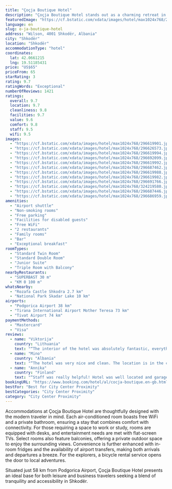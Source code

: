 ```yaml
---
title: "Çoçja Boutique Hotel"
description: "Çoçja Boutique Hotel stands out as a charming retreat in Shkodër, located a mere 49 km from the Port of Bar."
featuredImage: "https://cf.bstatic.com/xdata/images/hotel/max1024x768/296619901.jpg?k=299e1141a1659d485c6a3ae0e351b35fd5be132cb247eff5357ae8224d2de338&o=&hp=1"
language: en
slug: o-ja-boutique-hotel
address: "Wilson, 4001 Shkodër, Albania"
city: "Shkodër"
location: "Shkodër"
accommodationType: "hotel"
coordinates:
  lat: 42.0661215
  lng: 19.51185431
price: "US$65"
priceFrom: 65
starRating: 3
rating: 9.7
ratingWords: "Exceptional"
numberOfReviews: 1421
ratings:
  overall: 9.7
  location: 9.7
  cleanliness: 9.8
  facilities: 9.7
  value: 9.6
  comfort: 9.8
  staff: 9.5
  wifi: 9.5
images:
  - "https://cf.bstatic.com/xdata/images/hotel/max1024x768/296619901.jpg?k=299e1141a1659d485c6a3ae0e351b35fd5be132cb247eff5357ae8224d2de338&o=&hp=1"
  - "https://cf.bstatic.com/xdata/images/hotel/max1024x768/296626573.jpg?k=e0d6a610e55a945a48857069dad680299ed2ed3d3a6f0edc002bb24e8c3dedc4&o=&hp=1"
  - "https://cf.bstatic.com/xdata/images/hotel/max1024x768/296619994.jpg?k=fb44e2349e46d8ea7b6b845456414923f9abf4994f5bfd0175f75ba5b77c0339&o=&hp=1"
  - "https://cf.bstatic.com/xdata/images/hotel/max1024x768/296692099.jpg?k=eecca75e28d2b640d687f0b37368230a82d40aa680c25e73e319a584c0605ba6&o=&hp=1"
  - "https://cf.bstatic.com/xdata/images/hotel/max1024x768/296619992.jpg?k=d1f7c70b1881947ac803c5298e0b115b2fc593bb86dfd71fd945f9906f86999c&o=&hp=1"
  - "https://cf.bstatic.com/xdata/images/hotel/max1024x768/296687462.jpg?k=66d55d9ccb277b91c7e0edc0d743c524ce9acc40cfef0f1900736e49c39b8389&o=&hp=1"
  - "https://cf.bstatic.com/xdata/images/hotel/max1024x768/296619988.jpg?k=7850ecaea53801c83381035bc02c7d4b9cadba0bf8572739f43af6ded50ead56&o=&hp=1"
  - "https://cf.bstatic.com/xdata/images/hotel/max1024x768/296619982.jpg?k=e63d55460445f3377d03d6152787553778da32fa120e31b129d6c2274c048b8e&o=&hp=1"
  - "https://cf.bstatic.com/xdata/images/hotel/max1024x768/296691766.jpg?k=281b8195c552a9ab8d368d63d9041d27f3d0470129ad04b36f34c9e3d15b4719&o=&hp=1"
  - "https://cf.bstatic.com/xdata/images/hotel/max1024x768/324219580.jpg?k=8ee37f079976c10fd737d29f571bd0c4a448b0399f25ac2f42d123c9f8a095fb&o=&hp=1"
  - "https://cf.bstatic.com/xdata/images/hotel/max1024x768/296687446.jpg?k=0c54920f75ba0fa11d98509905e8c2c93a8da74d9501ffc4c9c263fb9f7be858&o=&hp=1"
  - "https://cf.bstatic.com/xdata/images/hotel/max1024x768/296686959.jpg?k=7dc6e9a699533a094355f51fb90825f6ccb8c4210bcb8dc3329f3b8de786691a&o=&hp=1"
amenities:
  - "Airport shuttle"
  - "Non-smoking rooms"
  - "Free parking"
  - "Facilities for disabled guests"
  - "Free WiFi"
  - "2 restaurants"
  - "Family rooms"
  - "Bar"
  - "Exceptional breakfast"
roomTypes:
  - "Standard Twin Room"
  - "Standard Double Room"
  - "Junior Suite"
  - "Triple Room with Balcony"
nearbyRestaurants:
  - "SUPERBAST 30 m"
  - "KM 0 100 m"
whatsNearby:
  - "Rozafa Castle Shkodra 2.7 km"
  - "National Park Skadar Lake 10 km"
airports:
  - "Podgorica Airport 38 km"
  - "Tirana International Airport Mother Teresa 73 km"
  - "Tivat Airport 74 km"
paymentMethods:
  - "Mastercard"
  - "Visa"
reviews:
  - name: "Viktorija"
    country: "Lithuania"
    text: "“The interior of the hotel was absolutely fantastic, everything so stylish and gave that unique vibe in the hotel. The room was very spacious and enough space for two people. It was quite and no noise from the outside. Good location.”"
  - name: "Mino"
    country: "Albania"
    text: "“The hotel was very nice and clean. The location is in the centre of the city and the staff was so good.”"
  - name: "Annika"
    country: "Finland"
    text: "“Staff was really helpful! Hotel was well located and garage was easily connected to the hotel with a elevator. Good sweet pancakes and fresh orange juice for the breakfast! I would defindly recommend staying on this hotel!”"
bookingURL: "https://www.booking.com/hotel/al/cocja-boutique.en-gb.html?aid=8035640"
bestFor: "Best for City Center Proximity"
bestCategories: "City Center Proximity"
category: "City Center Proximity"
---
```


Accommodations at Çoçja Boutique Hotel are thoughtfully designed with the modern traveler in mind. Each air-conditioned room boasts free WiFi and a private bathroom, ensuring a stay that combines comfort with connectivity. For those requiring a space to work or study, rooms are equipped with desks, and entertainment needs are met with flat-screen TVs. Select rooms also feature balconies, offering a private outdoor space to enjoy the surrounding views. Convenience is further enhanced with in-room fridges and the availability of airport transfers, making both arrivals and departures a breeze. For the explorers, a bicycle rental service opens the door to local adventures.

Situated just 58 km from Podgorica Airport, Çoçja Boutique Hotel presents an ideal base for both leisure and business travelers seeking a blend of tranquility and accessibility in Shkodër.